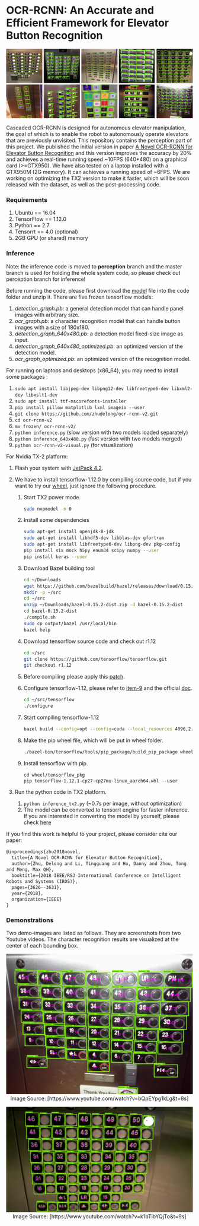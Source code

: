 # OCR-RCNN: An Accurate and Efficient Framework for Elevator Button Recognition

  <p align="center">
    <img src="./src/button_recognition/scripts/ocr_rcnn_lib/demos/demo_10.png">

Cascaded OCR-RCNN is designed for autonomous elevator manipulation, the goal of which is to enable the robot to autonomously operate elevators that are previously unvisited. This repository contains the perception part of this project.  We published the initial version in paper  [A Novel OCR-RCNN for Elevator Button Recognition](https://ieeexplore.ieee.org/abstract/document/8594071) and this version improves the accuracy by 20% and achieves a real-time running speed ~10FPS (640*480)  on a graphical card (>=GTX950).  We have also tested on a laptop installed with a GTX950M (2G memory). It can achieves a running speed of ~6FPS. We are working on optimizing the TX2 version to make it faster,  which will be soon released with the dataset, as well as the post-processing code. 

### Requirements

1.  Ubuntu == 16.04
2.  TensorFlow == 1.12.0
3.  Python == 2.7
4.  Tensorrt == 4.0 (optional)
5.  2GB GPU (or shared) memory 

### Inference

Note: the inference code is moved to **perception** branch and the master branch is used for holding the whole system code, so please check out perception branch for inference!

Before running the code, please first download the [model](https://drive.google.com/file/d/1FVXI-G-EsCrkKbknhHL-9Y1pBshY7JCv/view?usp=sharing) file into the code folder and unzip it. There are five frozen tensorflow models:

1. *detection_graph.pb*: a general detection model that can handle panel images with arbitrary size.
2.  *ocr_graph.pb*: a character recognition model that can handle button images with a size of 180x180.
3. *detection_graph_640x480.pb*: a detection model  fixed-size image as input.
4. *detection_graph_640x480_optimized.pb*: an optimized version of the detection model.
5. *ocr_graph_optimized.pb*:  an optimized version of the recognition model.

For running on laptops and desktops (x86_64), you may need to install some packages :

1. `sudo apt install libjpeg-dev libpng12-dev libfreetype6-dev libxml2-dev libxslt1-dev `
2. `sudo apt install ttf-mscorefonts-installer`
3. `pip install pillow matplotlib lxml imageio --user` 
4. `git clone https://github.com/zhudelong/ocr-rcnn-v2.git`
5. `cd ocr-rcnn-v2`
6. ``mv frozen/ ocr-rcnn-v2/``
7. `python inference.py`  (slow version with two models loaded separately) 
8. ``python inference_640x480.py`` (fast version with two models merged)
9. `python ocr-rcnn-v2-visual.py` (for visualization)

For Nvidia TX-2 platform:

1. Flash your system with [JetPack 4.2](<https://developer.nvidia.com/embedded/jetpack>).

2. We have to install tensorflow-1.12.0 by compiling source code, but if you want to try our [wheel](https://drive.google.com/file/d/1HVXrPZO29loYVdoaPOZDRlB-lB92OuKC/view?usp=sharing), just ignore the following procedure. 

   1. Start TX2 power mode.

      ```bash
      sudo nvpmodel -m 0
      ```

   2. Install some dependencies

      ```bash
      sudo apt-get install openjdk-8-jdk
      sudo apt-get install libhdf5-dev libblas-dev gfortran
      sudo apt-get install libfreetype6-dev libpng-dev pkg-config 
      pip install six mock h5py enum34 scipy numpy --user
      pip install keras --user
      ```

   3. Download Bazel building tool

      ```bash
      cd ~/Downloads
      wget https://github.com/bazelbuild/bazel/releases/download/0.15.2/bazel-0.15.2-dist.zip
      mkdir -p ~/src
      cd ~/src
      unzip ~/Downloads/bazel-0.15.2-dist.zip -d bazel-0.15.2-dist
      cd bazel-0.15.2-dist
      ./compile.sh
      sudo cp output/bazel /usr/local/bin
      bazel help
      ```

   4. Download tensorflow source code and check out r1.12

      ```bash
      cd ~/src
      git clone https://github.com/tensorflow/tensorflow.git
      git checkout r1.12
      ```

   5. Before compiling please apply this [patch](<https://github.com/peterlee0127/tensorflow-nvJetson/blob/master/patch/tensorflow1.12.patch>). 

   6. Configure tensorflow-1.12,  please refer to [item-9](https://jkjung-avt.github.io/build-tensorflow-1.8.0/) and the official [doc](<https://www.tensorflow.org/install/source>).

      ```bash
      cd ~/src/tensorflow
      ./configure
      ```

   7. Start compiling tensorflow-1.12

      ```bash
      bazel build --config=opt --config=cuda --local_resources 4096,2.0,1.0 //tensorflow/tools/pip_package:build_pip_package --cxxopt="-D_GLIBCXX_USE_CXX11_ABI=0"
      ```

   8. Make the pip wheel file, which will be put in wheel folder.

      ```bash
      ./bazel-bin/tensorflow/tools/pip_package/build_pip_package wheel/tensorflow_pkg
      ```

   9. Install tensorflow with pip.

      ```
      cd wheel/tensorflow_pkg
      pip tensorflow-1.12.1-cp27-cp27mu-linux_aarch64.whl --user
      ```

3. Run the python code in TX2 platform.

   1. ``python inference_tx2.py`` (~0.7s per image, without optimization)
   2. The model can be converted to tensorrt engine for faster inference. If you are interested in converting the model by yourself, please check [here](https://jkjung-avt.github.io/tf-trt-models/)

If you find this work is helpful to your project, please consider cite our paper:

```
@inproceedings{zhu2018novel,
  title={A Novel OCR-RCNN for Elevator Button Recognition},
  author={Zhu, Delong and Li, Tingguang and Ho, Danny and Zhou, Tong and Meng, Max QH},
  booktitle={2018 IEEE/RSJ International Conference on Intelligent Robots and Systems (IROS)},
  pages={3626--3631},
  year={2018},
  organization={IEEE}
}
```

### Demonstrations

Two demo-images are listed as follows. They are screenshots from two Youtube videos. The character recognition results are visualized at the center of each bounding box. 

  <p align="center">
    <img src="./src/button_recognition/scripts/ocr_rcnn_lib/demos/image3.jpg" >
    Image Source: [https://www.youtube.com/watch?v=bQpEYpg1kLg&t=8s]
  </p>
  <p align="center">
    <img src="./src/button_recognition/scripts/ocr_rcnn_lib/demos/image2.jpg">
    Image Source: [https://www.youtube.com/watch?v=k1bTibYQjTo&t=9s]
  </p>


